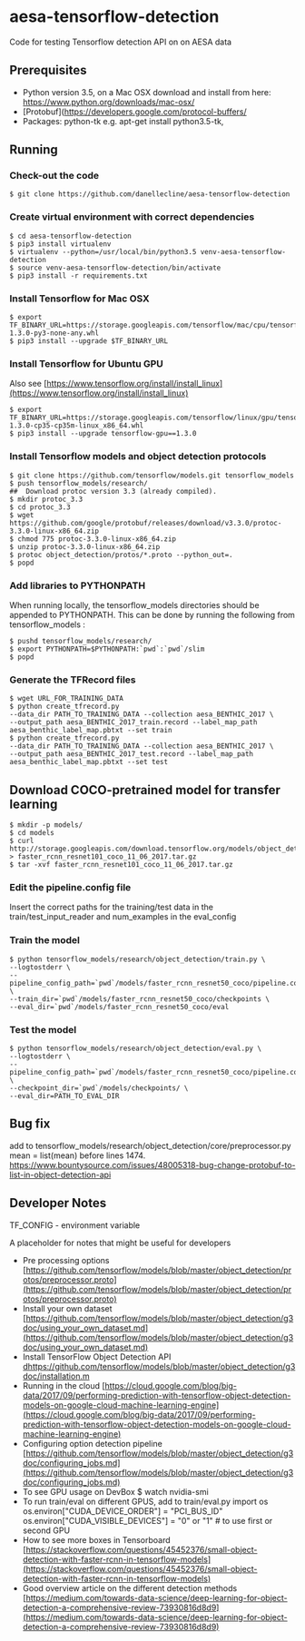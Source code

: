 # aesa-tensorflow-detection 
 
Code for testing Tensorflow detection API on on AESA data

## Prerequisites
 
- Python version  3.5, on a Mac OSX download and install from here:
 https://www.python.org/downloads/mac-osx/
- [Protobuf](https://developers.google.com/protocol-buffers/
- Packages: python-tk e.g. apt-get install python3.5-tk,  

## Running

### Check-out the code

    $ git clone https://github.com/danellecline/aesa-tensorflow-detection

### Create virtual environment with correct dependencies

    $ cd aesa-tensorflow-detection
    $ pip3 install virtualenv
    $ virtualenv --python=/usr/local/bin/python3.5 venv-aesa-tensorflow-detection
    $ source venv-aesa-tensorflow-detection/bin/activate
    $ pip3 install -r requirements.txt
    
### Install Tensorflow for Mac OSX
    $ export TF_BINARY_URL=https://storage.googleapis.com/tensorflow/mac/cpu/tensorflow-1.3.0-py3-none-any.whl
    $ pip3 install --upgrade $TF_BINARY_URL
    
### Install Tensorflow for Ubuntu GPU
Also see [https://www.tensorflow.org/install/install_linux](https://www.tensorflow.org/install/install_linux)

    $ export TF_BINARY_URL=https://storage.googleapis.com/tensorflow/linux/gpu/tensorflow_gpu-1.3.0-cp35-cp35m-linux_x86_64.whl 
    $ pip3 install --upgrade tensorflow-gpu==1.3.0
    
### Install Tensorflow models and object detection protocols
    $ git clone https://github.com/tensorflow/models.git tensorflow_models
    $ push tensorflow_models/research/  
    ##  Download protoc version 3.3 (already compiled). 
    $ mkdir protoc_3.3
    $ cd protoc_3.3
    $ wget https://github.com/google/protobuf/releases/download/v3.3.0/protoc-3.3.0-linux-x86_64.zip
    $ chmod 775 protoc-3.3.0-linux-x86_64.zip
    $ unzip protoc-3.3.0-linux-x86_64.zip 
    $ protoc object_detection/protos/*.proto --python_out=.
    $ popd 

### Add libraries to PYTHONPATH

When running locally, the tensorflow_models directories should be appended to PYTHONPATH. 
This can be done by running the following from tensorflow_models :

    $ pushd tensorflow_models/research/
    $ export PYTHONPATH=$PYTHONPATH:`pwd`:`pwd`/slim
    $ popd

### Generate the TFRecord files

    $ wget URL_FOR_TRAINING_DATA
    $ python create_tfrecord.py  
    --data_dir PATH_TO_TRAINING_DATA --collection aesa_BENTHIC_2017 \
    --output_path aesa_BENTHIC_2017_train.record --label_map_path  aesa_benthic_label_map.pbtxt --set train 
    $ python create_tfrecord.py  
    --data_dir PATH_TO_TRAINING_DATA --collection aesa_BENTHIC_2017 \
    --output_path aesa_BENTHIC_2017_test.record --label_map_path  aesa_benthic_label_map.pbtxt --set test 
    

## Download COCO-pretrained model for transfer learning
    $ mkdir -p models/
    $ cd models
    $ curl http://storage.googleapis.com/download.tensorflow.org/models/object_detection/faster_rcnn_resnet101_coco_11_06_2017.tar.gz > faster_rcnn_resnet101_coco_11_06_2017.tar.gz
    $ tar -xvf faster_rcnn_resnet101_coco_11_06_2017.tar.gz 
    
### Edit the pipeline.config file
Insert the correct paths for the training/test data in the train/test_input_reader and num_examples in the eval_config

### Train the model 
     
    $ python tensorflow_models/research/object_detection/train.py \
    --logtostderr \
    --pipeline_config_path=`pwd`/models/faster_rcnn_resnet50_coco/pipeline.config \ 
    --train_dir=`pwd`/models/faster_rcnn_resnet50_coco/checkpoints \ 
    --eval_dir=`pwd`/models/faster_rcnn_resnet50_coco/eval
      
### Test the model 

    $ python tensorflow_models/research/object_detection/eval.py \
    --logtostderr \
    --pipeline_config_path=`pwd`/models/faster_rcnn_resnet50_coco/pipeline.config \ 
    --checkpoint_dir=`pwd`/models/checkpoints/ \
    --eval_dir=PATH_TO_EVAL_DIR

## Bug fix
add to tensorflow_models/research/object_detection/core/preprocessor.py 
mean = list(mean) before lines 1474.
https://www.bountysource.com/issues/48005318-bug-change-protobuf-to-list-in-object-detection-api

## Developer Notes

TF_CONFIG - environment variable

A placeholder for notes that might be useful for developers
* Pre processing options [https://github.com/tensorflow/models/blob/master/object_detection/protos/preprocessor.proto](https://github.com/tensorflow/models/blob/master/object_detection/protos/preprocessor.proto) 
* Install your own dataset [https://github.com/tensorflow/models/blob/master/object_detection/g3doc/using_your_own_dataset.md](https://github.com/tensorflow/models/blob/master/object_detection/g3doc/using_your_own_dataset.md)
* Install TensorFlow Object Detection API [dhttps://github.com/tensorflow/models/blob/master/object_detection/g3doc/installation.m](https://github.com/tensorflow/models/blob/master/object_detection/g3doc/installation.md) 
* Running in the cloud [https://cloud.google.com/blog/big-data/2017/09/performing-prediction-with-tensorflow-object-detection-models-on-google-cloud-machine-learning-engine](https://cloud.google.com/blog/big-data/2017/09/performing-prediction-with-tensorflow-object-detection-models-on-google-cloud-machine-learning-engine)
* Configuring option detection pipeline [https://github.com/tensorflow/models/blob/master/object_detection/g3doc/configuring_jobs.md](https://github.com/tensorflow/models/blob/master/object_detection/g3doc/configuring_jobs.md)
* To see GPU usage on DevBox 
    $ watch nvidia-smi 
* To run train/eval on different GPUS, add to train/eval.py
  import os
  os.environ["CUDA_DEVICE_ORDER"] = "PCI_BUS_ID"
  os.environ["CUDA_VISIBLE_DEVICES"] = "0" or "1" # to use first or second GPU
* How to see more boxes in Tensorboard [https://stackoverflow.com/questions/45452376/small-object-detection-with-faster-rcnn-in-tensorflow-models](https://stackoverflow.com/questions/45452376/small-object-detection-with-faster-rcnn-in-tensorflow-models)
* Good overview article on the different detection methods [https://medium.com/towards-data-science/deep-learning-for-object-detection-a-comprehensive-review-73930816d8d9](https://medium.com/towards-data-science/deep-learning-for-object-detection-a-comprehensive-review-73930816d8d9) 
